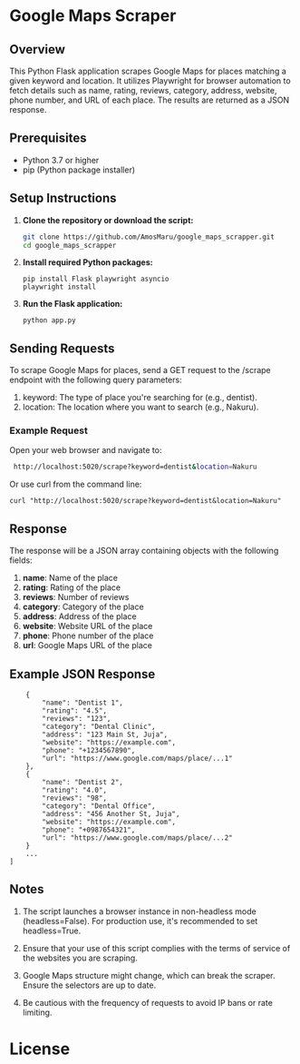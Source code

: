 # Google Maps Scraper

## Overview

This Python Flask application scrapes Google Maps for places matching a given keyword and location. It utilizes Playwright for browser automation to fetch details such as name, rating, reviews, category, address, website, phone number, and URL of each place. The results are returned as a JSON response.

## Prerequisites

- Python 3.7 or higher
- pip (Python package installer)

## Setup Instructions

1. **Clone the repository or download the script:**

   ```bash
   git clone https://github.com/AmosMaru/google_maps_scrapper.git
   cd google_maps_scrapper

2. **Install required Python packages:**

    ```
    pip install Flask playwright asyncio
    playwright install
    ```

3. **Run the Flask application:**

    ```
    python app.py
    ```

## Sending Requests

To scrape Google Maps for places, send a GET request to the /scrape endpoint with the following query parameters:

1. keyword: The type of place you're searching for (e.g., dentist).
2. location: The location where you want to search (e.g., Nakuru).

### Example Request
Open your web browser and navigate to:

```bash
 http://localhost:5020/scrape?keyword=dentist&location=Nakuru

```

Or use curl from the command line:

```
curl "http://localhost:5020/scrape?keyword=dentist&location=Nakuru"
```

## Response
The response will be a JSON array containing objects with the following fields:

1. **name**: Name of the place
2. **rating**: Rating of the place
3. **reviews**: Number of reviews
4. **category**: Category of the place
5. **address**: Address of the place
6. **website**: Website URL of the place
7. **phone**: Phone number of the place
8. **url**: Google Maps URL of the place


## Example JSON Response

```[
    {
        "name": "Dentist 1",
        "rating": "4.5",
        "reviews": "123",
        "category": "Dental Clinic",
        "address": "123 Main St, Juja",
        "website": "https://example.com",
        "phone": "+1234567890",
        "url": "https://www.google.com/maps/place/...1"
    },
    {
        "name": "Dentist 2",
        "rating": "4.0",
        "reviews": "98",
        "category": "Dental Office",
        "address": "456 Another St, Juja",
        "website": "https://example.com",
        "phone": "+0987654321",
        "url": "https://www.google.com/maps/place/...2"
    }
    ...
]
```


## Notes
1. The script launches a browser instance in non-headless mode (headless=False). For production use, it's recommended to set headless=True.

2. Ensure that your use of this script complies with the terms of service of the websites you are scraping.

3. Google Maps structure might change, which can break the scraper. Ensure the selectors are up to date.

4. Be cautious with the frequency of requests to avoid IP bans or rate limiting.


# License